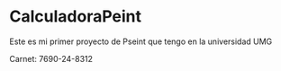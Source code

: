 # CalculadoraPeint
Este es mi primer proyecto de  Pseint que tengo en la universidad UMG

Carnet: 7690-24-8312
